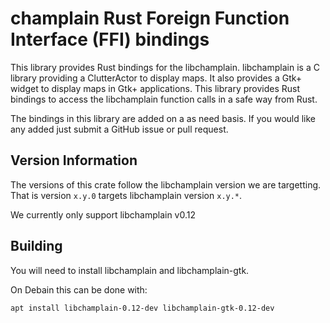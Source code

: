 # champlain Rust Foreign Function Interface (FFI) bindings

This library provides Rust bindings for the libchamplain. libchamplain is a C library providing a ClutterActor to display maps. It also provides a Gtk+ widget to display maps in Gtk+ applications. This library provides Rust bindings to access the libchamplain function calls in a safe way from Rust.

The bindings in this library are added on a as need basis. If you would like any added just submit a GitHub issue or pull request.

## Version Information

The versions of this crate follow the libchamplain version we are targetting. That is version `x.y.0` targets libchamplain version `x.y.*`.

We currently only support libchamplain v0.12

## Building

You will need to install libchamplain and libchamplain-gtk.

On Debain this can be done with:

```shell
apt install libchamplain-0.12-dev libchamplain-gtk-0.12-dev
```
